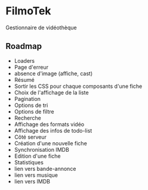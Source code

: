 # FilmoTek

Gestionnaire de vidéothèque

## Roadmap

- Loaders
- Page d'erreur
- absence d'image (affiche, cast)
- Résumé
- Sortir les CSS pour chaque composants d'une fiche
- Choix de l'affichage de la liste
- Pagination
- Options de tri
- Options de filtre
- Recherche
- Affichage des formats vidéo
- Affichage des infos de todo-list
- Côté serveur
- Création d'une nouvelle fiche
- Synchronisation IMDB
- Edition d'une fiche
- Statistiques
- lien vers bande-annonce
- lien vers musique
- lien vers IMDB
